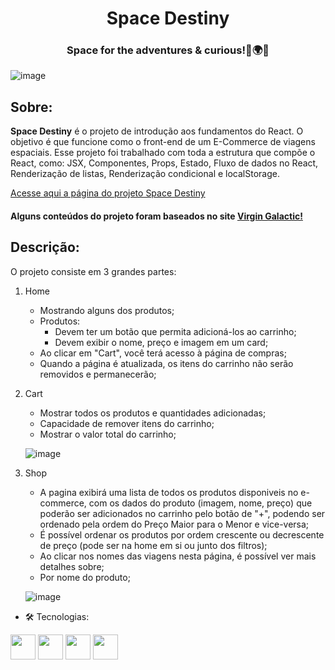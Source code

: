 <h1 align="center">Space Destiny</h1>
<h3 align="center">Space for the adventures & curious!🚀🌍🌚</h3>

![image](https://user-images.githubusercontent.com/111308068/212761975-ad2e0d16-a4d7-469d-96ca-c6bfde00870e.png)

## Sobre:

**Space Destiny** é o projeto de introdução aos fundamentos do React. O objetivo é que funcione como o front-end de um E-Commerce de viagens espaciais. Esse projeto foi trabalhado com toda a estrutura que compõe o React, como: JSX, Componentes, Props, Estado, Fluxo de dados no React, Renderização de listas, Renderização condicional e localStorage.

<a href="https://diligent-blow.surge.sh/home">Acesse aqui a página do projeto Space Destiny</a>
<h4>Alguns conteúdos do projeto foram baseados no site <a href="https://www.virgingalactic.com/">Virgin Galactic!</a></h4>

## Descrição:

O projeto consiste em 3 grandes partes:

1. Home
    - Mostrando alguns dos produtos;
    - Produtos:
        - Devem ter um botão que permita adicioná-los ao carrinho;
        - Devem exibir o nome, preço e imagem em um card;
	- Ao clicar em "Cart", você terá acesso à página de compras;
	- Quando a página é atualizada, os itens do carrinho não serão removidos e permanecerão;
2. Cart
    - Mostrar todos os produtos e quantidades adicionadas;
    - Capacidade de remover itens do carrinho;
    - Mostrar o valor total do carrinho;
    
    ![image](https://user-images.githubusercontent.com/111308068/212764593-e31e2266-83a0-47c4-b5ae-e35e4c7cda7a.png)
            
3. Shop
    - A pagina exibirá uma lista de todos os produtos disponiveis no e-commerce, com os dados do produto (imagem, nome, preço) que poderão ser adicionados no carrinho     pelo botão de "+", podendo ser ordenado pela ordem do Preço Maior para o Menor e vice-versa;
    - É possível ordenar os produtos por ordem crescente ou decrescente de preço (pode ser na home em si ou junto dos filtros);
    - Ao clicar nos nomes das viagens nesta página, é possível ver mais detalhes sobre;
    - Por nome do produto;
    
    ![image](https://user-images.githubusercontent.com/111308068/212761652-2f25a6ea-8948-49a8-90f6-97d235f3052e.png)
    
- 🛠️ Tecnologias:

<img src="https://cdn.jsdelivr.net/gh/devicons/devicon/icons/css3/css3-original.svg" width="40" height="40"/> <img 
src="https://cdn.jsdelivr.net/gh/devicons/devicon/icons/html5/html5-original.svg" width="40" height="40" /> <img src="https://cdn.jsdelivr.net/gh/devicons/devicon/icons/javascript/javascript-original.svg" width="40" height="40" /> <img src="https://cdn.jsdelivr.net/gh/devicons/devicon/icons/react/react-original-wordmark.svg" width="40" height="40"/>
